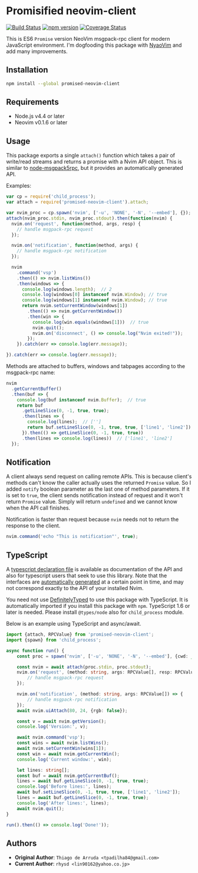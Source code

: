 Promisified neovim-client
=========================
[![Build Status](https://travis-ci.org/rhysd/promised-neovim-client.svg)](https://travis-ci.org/rhysd/promised-neovim-client)
[![npm version](https://badge.fury.io/js/promised-neovim-client.svg)](https://badge.fury.io/js/promised-neovim-client)
[![Coverage Status](https://coveralls.io/repos/github/rhysd/promised-neovim-client/badge.svg?branch=promisified)](https://coveralls.io/github/rhysd/promised-neovim-client?branch=promisified)

This is ES6 `Promise` version NeoVim msgpack-rpc client for modern JavaScript environment.
I'm dogfooding this package with [NyaoVim](https://github.com/rhysd/NyaoVim) and add many improvements.

## Installation

```sh
npm install --global promised-neovim-client
```

## Requirements

- Node.js v4.4 or later
- Neovim v0.1.6 or later

## Usage

This package exports a single `attach()` function which takes a pair of
write/read streams and returns a promise with a Nvim API object. This is
similar to [node-msgpack5rpc](https://github.com/tarruda/node-msgpack5rpc), but
it provides an automatically generated API.

Examples:

```js
var cp = require('child_process');
var attach = require('promised-neovim-client').attach;

var nvim_proc = cp.spawn('nvim', ['-u', 'NONE', '-N', '--embed'], {});
attach(nvim_proc.stdin, nvim_proc.stdout).then(function(nvim) {
  nvim.on('request', function(method, args, resp) {
    // handle msgpack-rpc request
  });

  nvim.on('notification', function(method, args) {
    // handle msgpack-rpc notification
  });

  nvim
    .command('vsp')
    .then(() => nvim.listWins())
    .then(windows => {
      console.log(windows.length);  // 2
      console.log(windows[0] instanceof nvim.Window); // true
      console.log(windows[1] instanceof nvim.Window); // true
      return nvim.setCurrentWindow(windows[1])
        .then(() => nvim.getCurrentWindow())
        .then(win => {
          console.log(win.equals(windows[1]))  // true
          nvim.quit();
          nvim.on('disconnect', () => console.log("Nvim exited!"));
        });
    }).catch(err => console.log(err.message));

}).catch(err => console.log(err.message));
```

Methods are attached to buffers, windows and tabpages according to the
msgpack-rpc name:

```js
nvim
  .getCurrentBuffer()
  .then(buf => {
    console.log(buf instanceof nvim.Buffer);  // true
    return buf
      .getLineSlice(0, -1, true, true);
      .then(lines => {
        console.log(lines);  // ['']
        return buf.setLineSlice(0, -1, true, true, ['line1', 'line2']);
      }).then(() => getLineSlice(0, -1, true, true))
      .then(lines => console.log(lines))  // ['line1', 'line2']
  });
```

## Notification

A client always send request on calling remote APIs.
This is because client's methods can't know the caller actually uses the returned `Promise` value.
So I added `notify` boolean parameter as the last one of method parameters. If it is set to `true`,
the client sends notification instead of request and it won't return `Promise` value.  Simply will
return `undefined` and we cannot know when the API call finishes.

Notification is faster than request because `nvim` needs not to return the response to the client.

```javascript
nvim.command('echo "This is notification"', true);
```

## TypeScript

A [typescript declaration file](index.d.ts) is available as documentation of the
API and also for typescript users that seek to use this library. Note that the
interfaces are [automatically generated](scripts/generate-typescript-interfaces.js) at a
certain point in time, and may not correspond exactly to the API of your installed Nvim.

You need not use [DefinitelyTyped](https://github.com/borisyankov/DefinitelyTyped) to use this
package with TypeScript. It is automatically imported if you install this package with `npm`.
TypeScript 1.6 or later is needed. Please install `@types/node` also for `child_process` module.

Below is an example using TypeScript and async/await.

```typescript
import {attach, RPCValue} from 'promised-neovim-client';
import {spawn} from 'child_process';

async function run() {
    const proc = spawn('nvim', ['-u', 'NONE', '-N', '--embed'], {cwd: __dirname });

    const nvim = await attach(proc.stdin, proc.stdout);
    nvim.on('request', (method: string, args: RPCValue[], resp: RPCValue) => {
        // handle msgpack-rpc request
    });

    nvim.on('notification', (method: string, args: RPCValue[]) => {
        // handle msgpack-rpc notification
    });
    await nvim.uiAttach(80, 24, {rgb: false});

    const v = await nvim.getVersion();
    console.log('Version:', v);

    await nvim.command('vsp');
    const wins = await nvim.listWins();
    await nvim.setCurrentWin(wins[1]);
    const win = await nvim.getCurrentWin();
    console.log('Current window:', win);

    let lines: string[];
    const buf = await nvim.getCurrentBuf();
    lines = await buf.getLineSlice(0, -1, true, true);
    console.log('Before lines:', lines);
    await buf.setLineSlice(0, -1, true, true, ['line1', 'line2']);
    lines = await buf.getLineSlice(0, -1, true, true);
    console.log('After lines:', lines);
    await nvim.quit();
}

run().then(() => console.log('Done!'));
```

## Authors

- __Original Author__: `Thiago de Arruda <tpadilha84@gmail.com>`
- __Current Author__: `rhysd <lin90162@yahoo.co.jp>`
